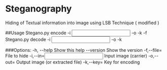 # Steganography
Hiding of Textual information into image using LSB Technique ( modified )

##Usage
  Stegano.py encode -i <input> -o <output> -k <key> -f <file>
  Stegano.py decode -i <input> -o <output> -k <key>

###Options:
  -h, --help                Show this help
  --version                 Show the version
  -f,--file=<file>          File to hide
  -i,--in=<input>           Input image (carrier)
  -o,--out=<output>         Output image (or extracted file)
  -k,--key=<key>			      Key for encoding
